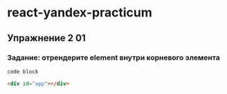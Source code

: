 # react-yandex-practicum
## Упражнение 2 01
### Задание: отрендерите element внутри корневого элемента 
```
code block
```

```HTML
<div id="app"></div>
```  
